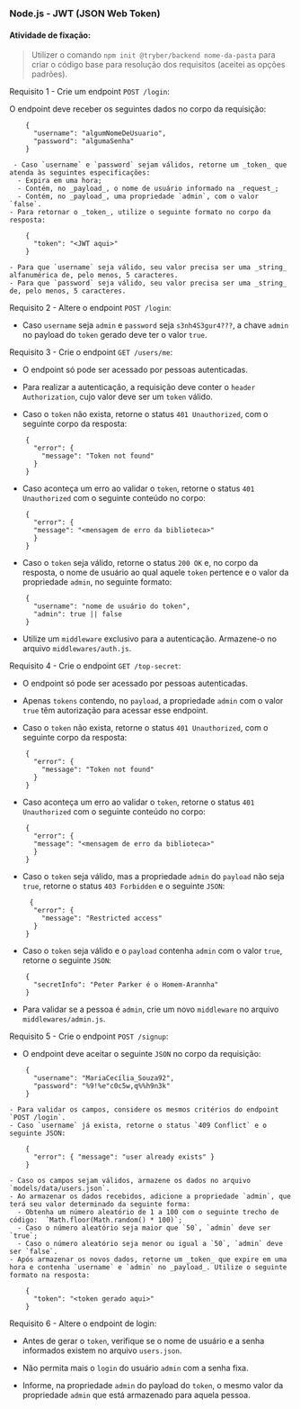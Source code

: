 ### Node.js - JWT (JSON Web Token)

####  Atividade de fixação:
> Utilizer o comando `npm init @tryber/backend nome-da-pasta` para criar o código base para resolução dos requisitos (aceitei as opções padrões).

Requisito 1 - Crie um endpoint `POST /login`:

O endpoint deve receber os seguintes dados no corpo da requisição:

```
    {
      "username": "algumNomeDeUsuario",
      "password": "algumaSenha"
    }
```

```
 - Caso `username` e `password` sejam válidos, retorne um _token_ que atenda às seguintes especificações:
  - Expira em uma hora;
  - Contém, no _payload_, o nome de usuário informado na _request_;
  - Contém, no _payload_, uma propriedade `admin`, com o valor `false`.
- Para retornar o _token_, utilize o seguinte formato no corpo da resposta:
```

```
    {
      "token": "<JWT aqui>"
    }
```

```
- Para que `username` seja válido, seu valor precisa ser uma _string_ alfanumérica de, pelo menos, 5 caracteres.
- Para que `password` seja válido, seu valor precisa ser uma _string_ de, pelo menos, 5 caracteres.
```


Requisito 2 - Altere o endpoint `POST /login`:

* Caso `username` seja `admin` e `password` seja `s3nh4S3gur4???`, a chave `admin` no payload do `token` gerado deve ter o valor `true`.


Requisito 3 - Crie o endpoint `GET /users/me`:

* O endpoint só pode ser acessado por pessoas autenticadas.

* Para realizar a autenticação, a requisição deve conter o `header` `Authorization`, cujo valor deve ser um `token` válido.

* Caso o `token` não exista, retorne o status `401 Unauthorized`, com o seguinte corpo da resposta:

```
    {
      "error": {
        "message": "Token not found"
      }
    }
```

* Caso aconteça um erro ao validar o `token`, retorne o status `401 Unauthorized` com o seguinte conteúdo no corpo:

```
    {
      "error": {
      "message": "<mensagem de erro da biblioteca>"
      }
    }
```

*  Caso o `token` seja válido, retorne o status `200 OK` e, no corpo da resposta, o nome de usuário ao qual aquele `token` pertence e o valor da propriedade `admin`, no seguinte formato:

```
    {
      "username": "nome de usuário do token",
      "admin": true || false
    }
```

*  Utilize um `middleware` exclusivo para a autenticação. Armazene-o no arquivo `middlewares/auth.js`.


Requisito 4 - Crie o endpoint `GET /top-secret`:

* O endpoint só pode ser acessado por pessoas autenticadas.

* Apenas `tokens` contendo, no `payload`, a propriedade `admin` com o valor `true` têm autorização para acessar esse endpoint.

* Caso o `token` não exista, retorne o status `401 Unauthorized`, com o seguinte corpo da resposta:

```
    {
      "error": {
        "message": "Token not found"
      }
    }
```


* Caso aconteça um erro ao validar o `token`, retorne o status `401 Unauthorized` com o seguinte conteúdo no corpo:

```
    {
      "error": {
      "message": "<mensagem de erro da biblioteca>"
      }
    }
```



* Caso o `token` seja válido, mas a propriedade `admin` do `payload` não seja `true`, retorne o status `403 Forbidden` e o seguinte `JSON`:

```
     {
      "error": {
        "message": "Restricted access"
      }
    }
```

* Caso o `token` seja válido e o `payload` contenha `admin` com o valor `true`, retorne o seguinte `JSON`:

```
    {
      "secretInfo": "Peter Parker é o Homem-Arannha"
    }
```

* Para validar se a pessoa é `admin`, crie um novo `middleware` no arquivo `middlewares/admin.js`.


Requisito 5 - Crie o endpoint `POST /signup`:

* O endpoint deve aceitar o seguinte `JSON` no corpo da requisição:

```
    {
      "username": "MariaCecília_Souza92",
      "password": "%9!%e"c0c5w,q%%h9n3k"
    }
```

```
- Para validar os campos, considere os mesmos critérios do endpoint `POST /login`.
- Caso `username` já exista, retorne o status `409 Conflict` e o seguinte JSON:
```

```
    {
      "error": { "message": "user already exists" }
    }
```

```
- Caso os campos sejam válidos, armazene os dados no arquivo `models/data/users.json`.
- Ao armazenar os dados recebidos, adicione a propriedade `admin`, que terá seu valor determinado da seguinte forma:
  - Obtenha um número aleatório de 1 a 100 com o seguinte trecho de código:  `Math.floor(Math.random() * 100)`;
  - Caso o número aleatório seja maior que `50`, `admin` deve ser `true`;
  - Caso o número aleatório seja menor ou igual a `50`, `admin` deve ser `false`.
- Após armazenar os novos dados, retorne um _token_ que expire em uma hora e contenha `username` e `admin` no _payload_. Utilize o seguinte formato na resposta:
```

```
    {
      "token": "<token gerado aqui>"
    }
``` 

Requisito 6 - Altere o endpoint de login:

* Antes de gerar o `token`, verifique se o nome de usuário e a senha informados existem no arquivo `users.json`.

* Não permita mais o `login` do usuário `admin` com a senha fixa.

* Informe, na propriedade `admin` do payload do `token`, o mesmo valor da propriedade `admin` que está armazenado para aquela pessoa.


